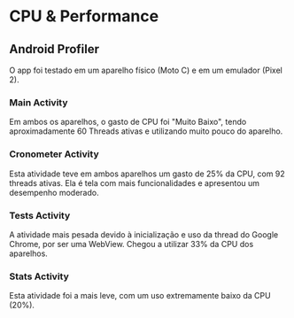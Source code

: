 # CPU & Performance	
## Android Profiler
O app foi testado em um aparelho físico (Moto C) e em um emulador (Pixel 2).

### Main Activity
Em ambos os aparelhos, o gasto de CPU foi "Muito Baixo", tendo aproximadamente 60 Threads ativas e utilizando muito pouco do aparelho.

### Cronometer Activity
Esta atividade teve em ambos aparelhos um gasto de 25% da CPU, com 92 threads ativas. Ela é tela com mais funcionalidades e apresentou um desempenho moderado.

### Tests Activity
A atividade mais pesada devido à inicialização e uso da thread do Google Chrome, por ser uma WebView. Chegou a utilizar 33% da CPU dos aparelhos. 

### Stats Activity
Esta atividade foi a mais leve, com um uso extremamente baixo da CPU (20%).

